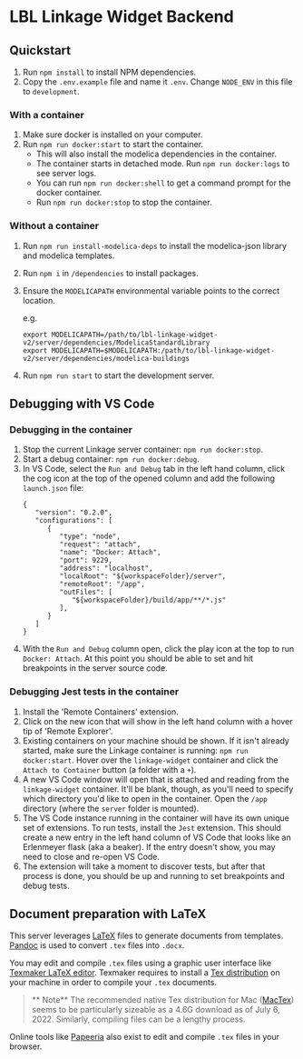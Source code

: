 # LBL Linkage Widget Backend

## Quickstart

1. Run `npm install` to install NPM dependencies.
1. Copy the `.env.example` file and name it `.env`. Change `NODE_ENV` in this file to `development`.

### With a container

1. Make sure docker is installed on your computer.
1. Run `npm run docker:start` to start the container.
   - This will also install the modelica dependencies in the container.
   - The container starts in detached mode. Run `npm run docker:logs` to see server logs.
   - You can run `npm run docker:shell` to get a command prompt for the docker container.
   - Run `npm run docker:stop` to stop the container.

### Without a container

1. Run `npm run install-modelica-deps` to install the modelica-json library and modelica templates.
1. Run `npm i` in `/dependencies` to install packages.
1. Ensure the `MODELICAPATH` environmental variable points to the correct location.

   e.g.

   ```
   export MODELICAPATH=/path/to/lbl-linkage-widget-v2/server/dependencies/ModelicaStandardLibrary
   export MODELICAPATH=$MODELICAPATH:/path/to/lbl-linkage-widget-v2/server/dependencies/modelica-buildings
   ```

1. Run `npm run start` to start the development server.

## Debugging with VS Code

### Debugging in the container

1. Stop the current Linkage server container: `npm run docker:stop`.
1. Start a debug container: `npm run docker:debug`.
1. In VS Code, select the `Run and Debug` tab in the left hand column, click the cog icon at the top of the opened column and add the following `launch.json` file:
   ```
   {
      "version": "0.2.0",
      "configurations": [
         {
            "type": "node",
            "request": "attach",
            "name": "Docker: Attach",
            "port": 9229,
            "address": "localhost",
            "localRoot": "${workspaceFolder}/server",
            "remoteRoot": "/app",
            "outFiles": [
               "${workspaceFolder}/build/app/**/*.js"
            ],
         }
      ]
   }
   ```
1. With the `Run and Debug` column open, click the play icon at the top to run `Docker: Attach`. At this point you should be able to set and hit breakpoints in the server source code.

### Debugging Jest tests in the container

1. Install the 'Remote Containers' extension.
1. Click on the new icon that will show in the left hand column with a hover tip of 'Remote Explorer'.
1. Existing containers on your machine should be shown. If it isn't already started, make sure the Linkage container is running: `npm run docker:start`. Hover over the `linkage-widget` container and click the `Attach to Container` button (a folder with a `+`).
1. A new VS Code window will open that is attached and reading from the `linkage-widget` container. It'll be blank, though, as you'll need to specify which directory you'd like to open in the container. Open the `/app` directory (where the `server` folder is mounted).
1. The VS Code instance running in the container will have its own unique set of extensions. To run tests, install the `Jest` extension. This should create a new entry in the left hand column of VS Code that looks like an Erlenmeyer flask (aka a beaker). If the entry doesn't show, you may need to close and re-open VS Code.
1. The extension will take a moment to discover tests, but after that process is done, you should be up and running to set breakpoints and debug tests.

## Document preparation with LaTeX

This server leverages [LaTeX](https://www.latex-project.org/) files to generate documents from templates. [Pandoc](https://pandoc.org/) is used to convert `.tex` files into `.docx`.

You may edit and compile `.tex` files using a graphic user interface like [Texmaker LaTeX editor](https://www.xm1math.net/texmaker/download.html). Texmaker requires to install a [Tex distribution](https://www.latex-project.org/get/) on your machine in order to compile your `.tex` documents.

> ** Note** The recommended native Tex distribution for Mac ([MacTex](https://www.tug.org/mactex/mactex-download.html)) seems to be particularly sizeable as a 4.6G download as of July 6, 2022. Similarly, compiling files can be a lengthy process.

Online tools like [Papeeria](www.papeeria.com) also exist to edit and compile `.tex` files in your browser.
